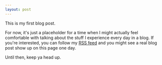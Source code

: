 ```yaml
---
layout: post
---
```


This is my first blog post.

For now, it's just a placeholder for a time when I might actually feel comfortable with talking about the stuff I experience every day in a blog. If you're interested, you can follow my [RSS feed](https://bemoty.dev/feed.xml) and you might see a real blog post show up on this page one day.

Until then, keep ya head up.